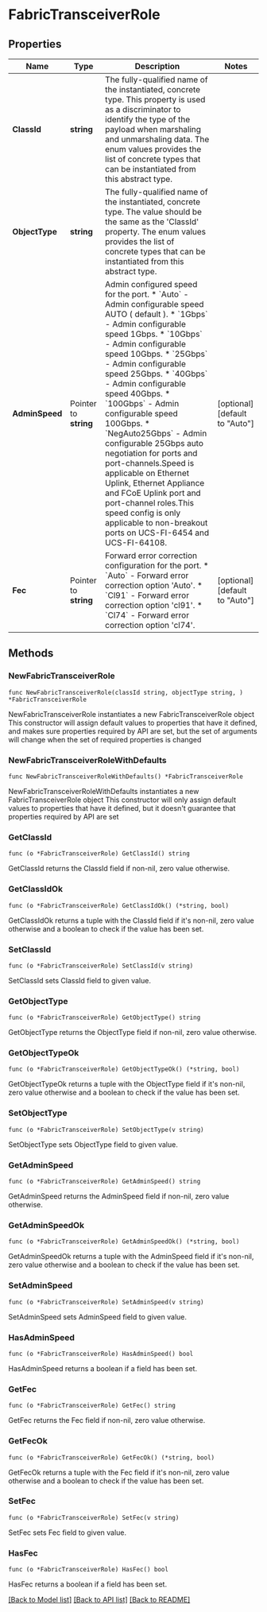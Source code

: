 # FabricTransceiverRole

## Properties

Name | Type | Description | Notes
------------ | ------------- | ------------- | -------------
**ClassId** | **string** | The fully-qualified name of the instantiated, concrete type. This property is used as a discriminator to identify the type of the payload when marshaling and unmarshaling data. The enum values provides the list of concrete types that can be instantiated from this abstract type. | 
**ObjectType** | **string** | The fully-qualified name of the instantiated, concrete type. The value should be the same as the &#39;ClassId&#39; property. The enum values provides the list of concrete types that can be instantiated from this abstract type. | 
**AdminSpeed** | Pointer to **string** | Admin configured speed for the port. * &#x60;Auto&#x60; - Admin configurable speed AUTO ( default ). * &#x60;1Gbps&#x60; - Admin configurable speed 1Gbps. * &#x60;10Gbps&#x60; - Admin configurable speed 10Gbps. * &#x60;25Gbps&#x60; - Admin configurable speed 25Gbps. * &#x60;40Gbps&#x60; - Admin configurable speed 40Gbps. * &#x60;100Gbps&#x60; - Admin configurable speed 100Gbps. * &#x60;NegAuto25Gbps&#x60; - Admin configurable 25Gbps auto negotiation for ports and port-channels.Speed is applicable on Ethernet Uplink, Ethernet Appliance and FCoE Uplink port and port-channel roles.This speed config is only applicable to non-breakout ports on UCS-FI-6454 and UCS-FI-64108. | [optional] [default to "Auto"]
**Fec** | Pointer to **string** | Forward error correction configuration for the port. * &#x60;Auto&#x60; - Forward error correction option &#39;Auto&#39;. * &#x60;Cl91&#x60; - Forward error correction option &#39;cl91&#39;. * &#x60;Cl74&#x60; - Forward error correction option &#39;cl74&#39;. | [optional] [default to "Auto"]

## Methods

### NewFabricTransceiverRole

`func NewFabricTransceiverRole(classId string, objectType string, ) *FabricTransceiverRole`

NewFabricTransceiverRole instantiates a new FabricTransceiverRole object
This constructor will assign default values to properties that have it defined,
and makes sure properties required by API are set, but the set of arguments
will change when the set of required properties is changed

### NewFabricTransceiverRoleWithDefaults

`func NewFabricTransceiverRoleWithDefaults() *FabricTransceiverRole`

NewFabricTransceiverRoleWithDefaults instantiates a new FabricTransceiverRole object
This constructor will only assign default values to properties that have it defined,
but it doesn't guarantee that properties required by API are set

### GetClassId

`func (o *FabricTransceiverRole) GetClassId() string`

GetClassId returns the ClassId field if non-nil, zero value otherwise.

### GetClassIdOk

`func (o *FabricTransceiverRole) GetClassIdOk() (*string, bool)`

GetClassIdOk returns a tuple with the ClassId field if it's non-nil, zero value otherwise
and a boolean to check if the value has been set.

### SetClassId

`func (o *FabricTransceiverRole) SetClassId(v string)`

SetClassId sets ClassId field to given value.


### GetObjectType

`func (o *FabricTransceiverRole) GetObjectType() string`

GetObjectType returns the ObjectType field if non-nil, zero value otherwise.

### GetObjectTypeOk

`func (o *FabricTransceiverRole) GetObjectTypeOk() (*string, bool)`

GetObjectTypeOk returns a tuple with the ObjectType field if it's non-nil, zero value otherwise
and a boolean to check if the value has been set.

### SetObjectType

`func (o *FabricTransceiverRole) SetObjectType(v string)`

SetObjectType sets ObjectType field to given value.


### GetAdminSpeed

`func (o *FabricTransceiverRole) GetAdminSpeed() string`

GetAdminSpeed returns the AdminSpeed field if non-nil, zero value otherwise.

### GetAdminSpeedOk

`func (o *FabricTransceiverRole) GetAdminSpeedOk() (*string, bool)`

GetAdminSpeedOk returns a tuple with the AdminSpeed field if it's non-nil, zero value otherwise
and a boolean to check if the value has been set.

### SetAdminSpeed

`func (o *FabricTransceiverRole) SetAdminSpeed(v string)`

SetAdminSpeed sets AdminSpeed field to given value.

### HasAdminSpeed

`func (o *FabricTransceiverRole) HasAdminSpeed() bool`

HasAdminSpeed returns a boolean if a field has been set.

### GetFec

`func (o *FabricTransceiverRole) GetFec() string`

GetFec returns the Fec field if non-nil, zero value otherwise.

### GetFecOk

`func (o *FabricTransceiverRole) GetFecOk() (*string, bool)`

GetFecOk returns a tuple with the Fec field if it's non-nil, zero value otherwise
and a boolean to check if the value has been set.

### SetFec

`func (o *FabricTransceiverRole) SetFec(v string)`

SetFec sets Fec field to given value.

### HasFec

`func (o *FabricTransceiverRole) HasFec() bool`

HasFec returns a boolean if a field has been set.


[[Back to Model list]](../README.md#documentation-for-models) [[Back to API list]](../README.md#documentation-for-api-endpoints) [[Back to README]](../README.md)


